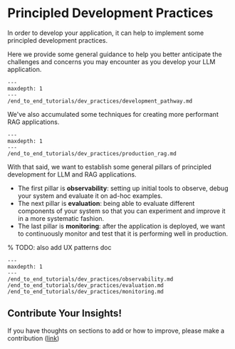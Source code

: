 # Principled Development Practices

In order to develop your application, it can help to implement some principled development practices.

Here we provide some general guidance to help you better anticipate the challenges and concerns you may encounter as you develop your LLM application.

```{toctree}
---
maxdepth: 1
---
/end_to_end_tutorials/dev_practices/development_pathway.md

```

We've also accumulated some techniques for creating more performant RAG applications.

```{toctree}
---
maxdepth: 1
---
/end_to_end_tutorials/dev_practices/production_rag.md

```

With that said, we want to establish some general pillars of principled development for LLM and RAG applications.
- The first pillar is **observability**: setting up initial tools to observe, debug your system and evaluate it on ad-hoc examples.
- The next pillar is **evaluation**: being able to evaluate different components of your system so that you can experiment and improve it in a more systematic fashion.
- The last pillar is **monitoring**: after the application is deployed, we want to continuously monitor and test that it is performing well in production.


% TODO: also add UX patterns doc

```{toctree}
---
maxdepth: 1
---
/end_to_end_tutorials/dev_practices/observability.md
/end_to_end_tutorials/dev_practices/evaluation.md
/end_to_end_tutorials/dev_practices/monitoring.md
```

## Contribute Your Insights!
If you have thoughts on sections to add or how to improve, please make a contribution ([link](https://github.com/jerryjliu/llama_index/blob/main/CONTRIBUTING.md))
